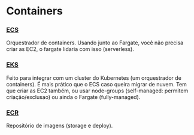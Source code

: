 # Containers

### [ECS](https://aws.amazon.com/ecs/faqs/)
 Orquestrador de containers. Usando junto ao Fargate, você não precisa criar as EC2, o fargate lidaria com isso (serverless).  

### [EKS](https://aws.amazon.com/eks/faqs/)
Feito para integrar com um cluster do Kubernetes (um orquestrador de containers). É mais prático que o ECS caso queira migrar de nuvem. Tem que criar as EC2 também, ou usar node-groups (self-managed: permitem criação/exclusao) ou ainda o Fargate (fully-managed).

### [ECR](https://aws.amazon.com/ecr/faqs/)
Repositório de imagens (storage e deploy).